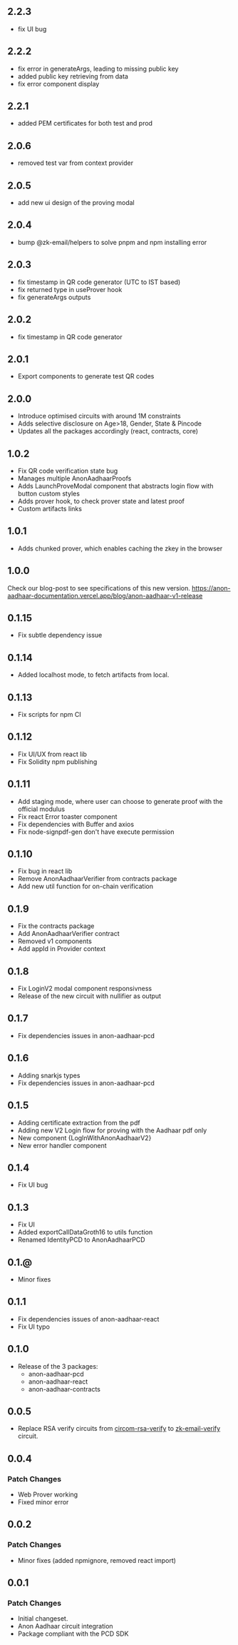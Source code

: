 ## 2.2.3

- fix UI bug

## 2.2.2

- fix error in generateArgs, leading to missing public key
- added public key retrieving from data
- fix error component display

## 2.2.1

- added PEM certificates for both test and prod

## 2.0.6

- removed test var from context provider

## 2.0.5

- add new ui design of the proving modal

## 2.0.4

- bump @zk-email/helpers to solve pnpm and npm installing error

## 2.0.3

- fix timestamp in QR code generator (UTC to IST based)
- fix returned type in useProver hook
- fix generateArgs outputs

## 2.0.2

- fix timestamp in QR code generator

## 2.0.1

- Export components to generate test QR codes

## 2.0.0

- Introduce optimised circuits with around 1M constraints
- Adds selective disclosure on Age>18, Gender, State & Pincode
- Updates all the packages accordingly (react, contracts, core)

## 1.0.2

- Fix QR code verification state bug
- Manages multiple AnonAadhaarProofs
- Adds LaunchProveModal component that abstracts login flow with button custom styles
- Adds prover hook, to check prover state and latest proof
- Custom artifacts links

## 1.0.1

- Adds chunked prover, which enables caching the zkey in the browser

## 1.0.0

Check our blog-post to see specifications of this new version.
https://anon-aadhaar-documentation.vercel.app/blog/anon-aadhaar-v1-release

## 0.1.15

- Fix subtle dependency issue

## 0.1.14

- Added localhost mode, to fetch artifacts from local.

## 0.1.13

- Fix scripts for npm CI

## 0.1.12

- Fix UI/UX from react lib
- Fix Solidity npm publishing

## 0.1.11

- Add staging mode, where user can choose to generate proof with the official modulus
- Fix react Error toaster component
- Fix dependencies with Buffer and axios
- Fix node-signpdf-gen don't have execute permission

## 0.1.10

- Fix bug in react lib
- Remove AnonAadhaarVerifier from contracts package
- Add new util function for on-chain verification

## 0.1.9

- Fix the contracts package
- Add AnonAadhaarVerifier contract
- Removed v1 components
- Add appId in Provider context

## 0.1.8

- Fix LoginV2 modal component responsivness
- Release of the new circuit with nullifier as output

## 0.1.7

- Fix dependencies issues in anon-aadhaar-pcd

## 0.1.6

- Adding snarkjs types
- Fix dependencies issues in anon-aadhaar-pcd

## 0.1.5

- Adding certificate extraction from the pdf
- Adding new V2 Login flow for proving with the Aadhaar pdf only
- New component {LogInWithAnonAadhaarV2}
- New error handler component

## 0.1.4

- Fix UI bug

## 0.1.3

- Fix UI
- Added exportCallDataGroth16 to utils function
- Renamed IdentityPCD to AnonAadhaarPCD

## 0.1.@

- Minor fixes

## 0.1.1

- Fix dependencies issues of anon-aadhaar-react
- Fix UI typo

## 0.1.0

- Release of the 3 packages:
  - anon-aadhaar-pcd
  - anon-aadhaar-react
  - anon-aadhaar-contracts

## 0.0.5

- Replace RSA verify circuits from [circom-rsa-verify](hhttps://github.com/zkp-application/circom-rsa-verify) to [zk-email-verify](https://github.com/zkemail/zk-email-verify) circuit.

## 0.0.4

### Patch Changes

- Web Prover working
- Fixed minor error

## 0.0.2

### Patch Changes

- Minor fixes (added npmignore, removed react import)

## 0.0.1

### Patch Changes

- Initial changeset.
- Anon Aadhaar circuit integration
- Package compliant with the PCD SDK
